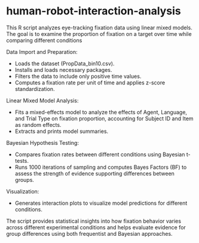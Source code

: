 # human-robot-interaction-analysis
This R script analyzes eye-tracking fixation data using linear mixed models. The goal is to examine the proportion of fixation on a target over time while comparing different conditions

Data Import and Preparation:
- Loads the dataset (PropData_bin10.csv).
- Installs and loads necessary packages.
- Filters the data to include only positive time values.
- Computes a fixation rate per unit of time and applies z-score standardization.

Linear Mixed Model Analysis:
- Fits a mixed-effects model to analyze the effects of Agent, Language, and Trial Type on fixation proportion, accounting for Subject ID and Item as random effects.
- Extracts and prints model summaries.

Bayesian Hypothesis Testing:
- Compares fixation rates between different conditions using Bayesian t-tests.
- Runs 1000 iterations of sampling and computes Bayes Factors (BF) to assess the strength of evidence supporting differences between groups.

Visualization:
- Generates interaction plots to visualize model predictions for different conditions.

The script provides statistical insights into how fixation behavior varies across different experimental conditions and helps evaluate evidence for group differences using both frequentist and Bayesian approaches.
